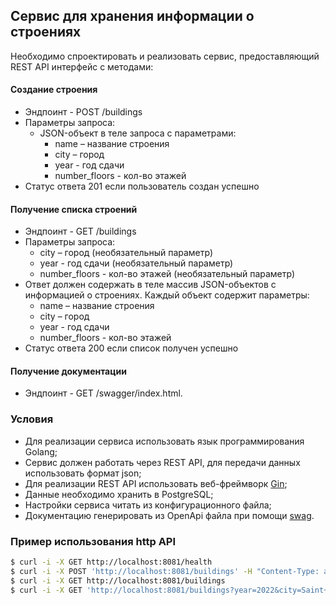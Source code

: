 ## Сервис для хранения информации о строениях

Необходимо спроектировать и реализовать сервис, предоставляющий REST API интерфейс с методами:

#### Создание строения
- Эндпоинт - POST /buildings
- Параметры запроса:
   - JSON-объект в теле запроса с параметрами:
        - name – название строения
        - city – город
        - year - год сдачи
        - number_floors - кол-во этажей
 - Статус ответа 201 если пользователь создан успешно

#### Получение списка строений
- Эндпоинт - GET /buildings
- Параметры запроса:
    - city – город (необязательный параметр)
    - year - год сдачи (необязательный параметр)
    - number_floors - кол-во этажей (необязательный параметр)
- Ответ должен содержать в теле массив JSON-объектов с информацией о строениях. Каждый объект содержит параметры:
    - name – название строения
    - city – город
    - year - год сдачи
    - number_floors - кол-во этажей
- Статус ответа 200 если список получен успешно

#### Получение документации
- Эндпоинт - GET /swagger/index.html.

### Условия
- Для реализации сервиса использовать язык программирования Golang;
- Сервис должен работать через REST API, для передачи данных использовать формат json;
- Для реализации REST API использовать веб-фреймворк [Gin](https://gin-gonic.com/);
- Данные необходимо хранить в PostgreSQL;
- Настройки сервиса читать из конфигурационного файла;
- Документацию генерировать из OpenApi файла при помощи [swag](https://github.com/swaggo/swag).

### Пример использования http API
```bash
$ curl -i -X GET http://localhost:8081/health
$ curl -i -X POST 'http://localhost:8081/buildings' -H "Content-Type: application/json" -d '{"name":"Building #1","city":"Saint Petersburg","year":2022,"number_floors":22}'
$ curl -i -X GET http://localhost:8081/buildings
$ curl -i -X GET 'http://localhost:8081/buildings?year=2022&city=Saint+Petersburg&number_floors=22'
```